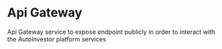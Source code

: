 # Api Gateway
Api Gateway service to expose endpoint publicly in order to interact with the AutoInvestor platform services
